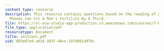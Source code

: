 ```yaml
---
content_type: resource
description: This resource contains questions based on the reading of article 'Mobile
  Phones Can Cut A Man's Fertility By A Third.'
file: https://ol-ocw-studio-app-production.s3.amazonaws.com/courses/7-014-introductory-biology-spring-2005/803e07a9a616383f48ce187d801d97bc_section1.pdf
file_type: application/pdf
resourcetype: Document
title: section1.pdf
uid: 803e07a9-a616-383f-48ce-187d801d97bc
---
```

